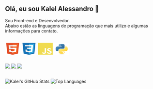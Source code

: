 ## Olá, eu sou Kalel Alessandro 👋
Sou Front-end e Desenvolvedor.  
Abaixo estão as linguagens de programação que mais utilizo e algumas informações para contato.

<div style="display: inline_block;"><br>
  <img align="center" alt="HTML" height="40" width="50" src="https://raw.githubusercontent.com/devicons/devicon/master/icons/html5/html5-original.svg">
  <img align="center" alt="CSS" height="40" width="50" src="https://raw.githubusercontent.com/devicons/devicon/master/icons/css3/css3-original.svg">
  <img align="center" alt="JavaScript" height="40" width="50" src="https://raw.githubusercontent.com/devicons/devicon/master/icons/javascript/javascript-plain.svg">
  <img align="center" alt="Python" height="40" width="50" src="https://raw.githubusercontent.com/devicons/devicon/master/icons/python/python-original.svg">
</div>

##

<div> 
  <a href="https://www.instagram.com/kalel_ld?igsh=MTJjdzE0OWNwMzRqNQ%3D%3D&utm_source=qr" target="_blank">
    <img src="https://img.shields.io/badge/-Instagram-%23E4405F?style=for-the-badge&logo=instagram&logoColor=white">
  </a>
  <a href="mailto:kalelalessandrooficial@gmail.com">
    <img src="https://img.shields.io/badge/-Gmail-%23333?style=for-the-badge&logo=gmail&logoColor=white">
  </a>
  <a href="https://www.linkedin.com/in/kalel-alessandro-865668373" target="_blank">
    <img src="https://img.shields.io/badge/-LinkedIn-%230077B5?style=for-the-badge&logo=linkedin&logoColor=white">
  </a>
</div>

##

<!-- GitHub Stats -->
<img align="center" src="https://github-readme-stats.vercel.app/api?username=kalelalessandro&show_icons=true&theme=dark&hide_border=false&count_private=true" alt="Kalel's GitHub Stats" />

<!-- Top Languages -->
<img align="center" src="https://github-readme-stats.vercel.app/api/top-langs/?username=kalelalessandro&langs_count=4&layout=compact&theme=dark&hide_border=false" alt="Top Languages" />
